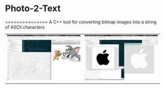 # Photo-2-Text
===============
A C++ tool for converting bitmap images into a string of ASCII characters

|                                       |                                       |
|                   :---:               |                   :---:               |
| ![img00002.png](/images/img00002.png) | ![img00008.png](/images/img00008.png) |
|                                       |                                       |
